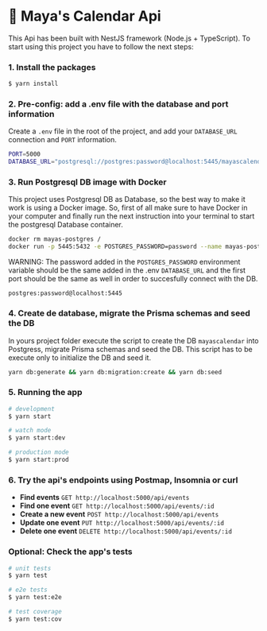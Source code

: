 # :calendar: Maya's Calendar Api

This Api has been built with NestJS framework (Node.js + TypeScript). To start using this project you have to follow the next steps:

### 1. Install the packages

```bash
$ yarn install
```

### 2. Pre-config: add a .env file with the database and port information

Create a `.env` file in the root of the project, and add your `DATABASE_URL` connection and `PORT` information.

```bash
PORT=5000
DATABASE_URL="postgresql://postgres:password@localhost:5445/mayascalendar"
```

### 3. Run Postgresql DB image with Docker

This project uses Postgresql DB as Database, so the best way to make it work is using a Docker image. So, first of all make sure to have Docker in your computer and finally run the next instruction into your terminal to start the postgresql Database container.

```bash
docker rm mayas-postgres /
docker run -p 5445:5432 -e POSTGRES_PASSWORD=password --name mayas-postgres postgres
```

WARNING:
The password added in the `POSTGRES_PASSWORD` environment variable should be the same added in the .env `DATABASE_URL` and the first port should be the same as well in order to succesfully connect with the DB.

`postgres:password@localhost:5445`

### 4. Create de database, migrate the Prisma schemas and seed the DB

In yours project folder execute the script to create the DB `mayascalendar` into Postgress, migrate Prisma schemas and seed the DB. This script has to be execute only to initialize the DB and seed it.

```bash
yarn db:generate && yarn db:migration:create && yarn db:seed
```

### 5. Running the app

```bash
# development
$ yarn start

# watch mode
$ yarn start:dev

# production mode
$ yarn start:prod
```

### 6. Try the api's endpoints using Postmap, Insomnia or curl

- **Find events**           `GET http://localhost:5000/api/events`
- **Find one event**        `GET http://localhost:5000/api/events/:id`
- **Create a new event**    `POST http://localhost:5000/api/events`
- **Update one event**      `PUT http://localhost:5000/api/events/:id`
- **Delete one event**      `DELETE http://localhost:5000/api/events/:id`

### Optional: Check the app's tests

```bash
# unit tests
$ yarn test

# e2e tests
$ yarn test:e2e

# test coverage
$ yarn test:cov
```

